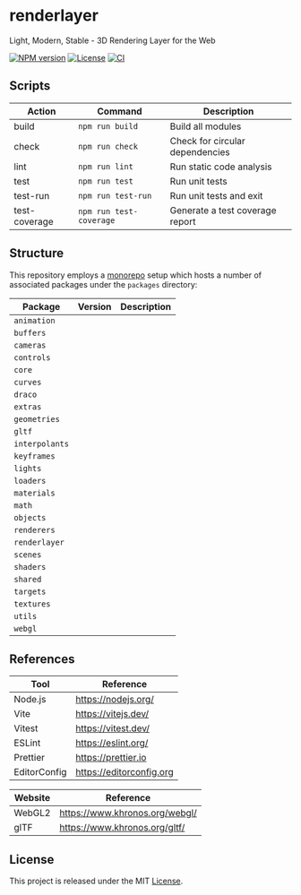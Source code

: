 # renderlayer

Light, Modern, Stable - 3D Rendering Layer for the Web

[![NPM version][npm-badge]][npm-url]
[![License][license-badge]][license-url]
[![CI][ci-badge]][ci-url]

## Scripts

| Action        | Command                 | Description                     |
| ------------- | ----------------------- | ------------------------------- |
| build         | `npm run build`         | Build all modules               |
| check         | `npm run check`         | Check for circular dependencies |
| lint          | `npm run lint`          | Run static code analysis        |
| test          | `npm run test`          | Run unit tests                  |
| test-run      | `npm run test-run`      | Run unit tests and exit         |
| test-coverage | `npm run test-coverage` | Generate a test coverage report |

## Structure

This repository employs a [monorepo](https://en.wikipedia.org/wiki/Monorepo) setup which hosts a number of associated packages under the `packages` directory:

| Package        | Version | Description |
| -------------- | ------- | ----------- |
| `animation`    |         |             |
| `buffers`      |         |             |
| `cameras`      |         |             |
| `controls`     |         |             |
| `core`         |         |             |
| `curves`       |         |             |
| `draco`        |         |             |
| `extras`       |         |             |
| `geometries`   |         |             |
| `gltf`         |         |             |
| `interpolants` |         |             |
| `keyframes`    |         |             |
| `lights`       |         |             |
| `loaders`      |         |             |
| `materials`    |         |             |
| `math`         |         |             |
| `objects`      |         |             |
| `renderers`    |         |             |
| `renderlayer`  |         |             |
| `scenes`       |         |             |
| `shaders`      |         |             |
| `shared`       |         |             |
| `targets`      |         |             |
| `textures`     |         |             |
| `utils`        |         |             |
| `webgl`        |         |             |

## References

| Tool         | Reference                |
| ------------ | ------------------------ |
| Node.js      | https://nodejs.org/      |
| Vite         | https://vitejs.dev/      |
| Vitest       | https://vitest.dev/      |
| ESLint       | https://eslint.org/      |
| Prettier     | https://prettier.io      |
| EditorConfig | https://editorconfig.org |

| Website | Reference                      |
| ------- | ------------------------------ |
| WebGL2  | https://www.khronos.org/webgl/ |
| glTF    | https://www.khronos.org/gltf/  |

## License

This project is released under the MIT [License](LICENSE).

[ci-badge]: https://github.com/epreston/renderlayer/actions/workflows/ci.yml/badge.svg
[ci-url]: https://github.com/epreston/renderlayer/actions/workflows/ci.yml
[npm-badge]: https://img.shields.io/npm/v/renderlayer
[npm-url]: https://www.npmjs.com/package/renderlayer
[license-badge]: https://img.shields.io/npm/l/renderlayer.svg?cacheSeconds=2592000
[license-url]: LICENSE
